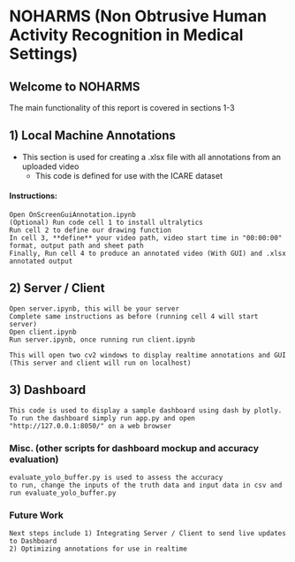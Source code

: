 # NOHARMS (Non Obtrusive Human Activity Recognition in Medical Settings)
## Welcome to NOHARMS
The main functionality of this report is covered in sections 1-3

## 1) Local Machine Annotations
- This section is used for creating a .xlsx file with all annotations from an uploaded video
	- This code is defined for use with the ICARE dataset
#### Instructions:
	Open OnScreenGuiAnnotation.ipynb
	(Optional) Run code cell 1 to install ultralytics
	Run cell 2 to define our drawing function
	In cell 3, **define** your video path, video start time in "00:00:00" format, output path and sheet path
	Finally, Run cell 4 to produce an annotated video (With GUI) and .xlsx annotated output

## 2) Server / Client
	Open server.ipynb, this will be your server
	Complete same instructions as before (running cell 4 will start server)
	Open client.ipynb
	Run server.ipynb, once running run client.ipynb

	This will open two cv2 windows to display realtime annotations and GUI
	(This server and client will run on localhost)

## 3) Dashboard
	This code is used to display a sample dashboard using dash by plotly.
	To run the dashboard simply run app.py and open "http://127.0.0.1:8050/" on a web browser

### Misc. (other scripts for dashboard mockup and accuracy evaluation)
	evaluate_yolo_buffer.py is used to assess the accuracy 
 	to run, change the inputs of the truth data and input data in csv and run evaluate_yolo_buffer.py

### Future Work
	Next steps include 1) Integrating Server / Client to send live updates to Dashboard
	2) Optimizing annotations for use in realtime
